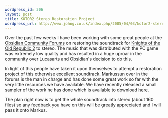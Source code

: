 ```yaml
--- 
wordpress_id: 306
layout: post
title: KOTOR2 Stereo Restoration Project
wordpress_url: http://www.johng.co.uk/index.php/2005/04/03/kotor2-stereo-restoration-project/
---
```

Over the past few weeks I have been working with some great people at the <a href="http://forums.obsidianent.com/index.php?showtopic=32817">Obsidian Community Forums</a> on restoring the soundtrack for <a href="http://www.johng.co.uk/index.php/2005/03/07/finished-knight-of-the-old-republic-2/">Knights of the Old Republic 2</a> to stereo. The music that was distributed with the PC game was extremely low quality and has resulted in a huge uproar in the community over Lucasarts and Obsidian's decision to do this.

In light of this people have taken it upon themselves to attempt a restoration project of this otherwise excellent soundtrack. Markussun over in the forums is the man in charge and has done some great work so far with the very little resources we have available. We have recently released a small sampler of the work he has done which is available to download <a href="http://www.johng.co.uk/downloads/kotor2stereosampler.zip">here</a>.

The plan right now is to get the whole soundtrack into stereo (about 160 files) so any feedback you have on this will be greatly appreciated and I will pass it onto Markus.
